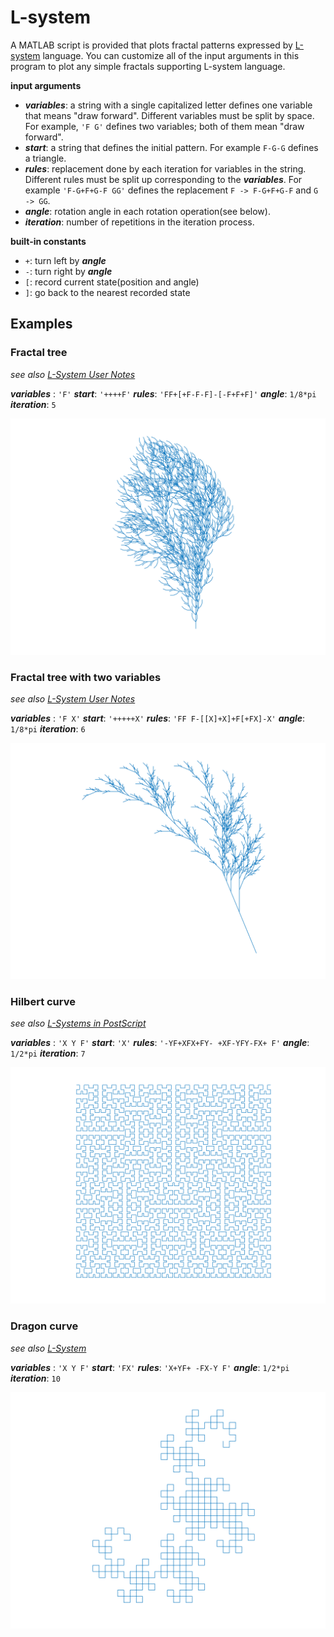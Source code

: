 # L-system

A MATLAB script is provided that plots fractal patterns expressed by [L-system](<https://en.wikipedia.org/wiki/L-system>) language. You can customize all of the input arguments in this program to plot any simple fractals supporting L-system language. 



**input arguments**

- ***variables***: a string with a single capitalized letter defines one variable that means "draw forward". Different variables must be split by space. For example, `'F G'` defines two variables; both of them mean "draw forward".
- ***start***: a string that defines the initial pattern. For example `F-G-G` defines a triangle.
- ***rules***: replacement done by each iteration for variables in the string. Different rules must be split up corresponding to the ***variables***. For example `'F-G+F+G-F GG'` defines the replacement `F -> F-G+F+G-F` and `G -> GG`.
- ***angle***: rotation angle in each rotation operation(see below).
- ***iteration***: number of repetitions in the iteration process.



**built-in constants**

- `+`: turn left by ***angle***
- `-`: turn right by ***angle***
- `[`: record current state(position and angle)
- `]`: go back to the nearest recorded state



## Examples

### Fractal tree

*see also [L-System User Notes](<http://paulbourke.net/fractals/lsys/>)*

***variables*** : `'F'` 
***start***: `'++++F'` 
***rules***: `'FF+[+F-F-F]-[-F+F+F]'`
***angle***: `1/8*pi` 
***iteration***: `5`

![tree2](tree.png)

### Fractal tree with two variables

*see also [L-System User Notes](<http://paulbourke.net/fractals/lsys/>)*

***variables*** : `'F X'` 
***start***: `'+++++X'` 
***rules***: `'FF F-[[X]+X]+F[+FX]-X'`
***angle***: `1/8*pi` 
***iteration***: `6`

![tree2](tree2.png)

### Hilbert curve

*see also [L-Systems in PostScript](<http://www.cs.unh.edu/~charpov/programming-lsystems.html>)*

***variables*** : `'X Y F'` 
***start***: `'X'` 
***rules***: `'-YF+XFX+FY- +XF-YFY-FX+ F'`
***angle***: `1/2*pi` 
***iteration***: `7`

![hilbert](hilbert.png)

### Dragon curve

*see also [L-System](<https://en.wikipedia.org/wiki/L-system>)*

***variables*** : `'X Y F'` 
***start***: `'FX'` 
***rules***: `'X+YF+ -FX-Y F'`
***angle***: `1/2*pi` 
***iteration***: `10`

![dragon](dragon.png)